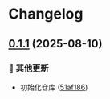 # Changelog

## [0.1.1](https://github.com/PuniCore/core/compare/v0.1.0...v0.1.1) (2025-08-10)


### 🔧 其他更新

* 初始化仓库 ([51af186](https://github.com/PuniCore/core/commit/51af186b465079c274bb094dc3dc8b38ba959f15))

